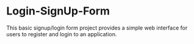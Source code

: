 # Login-SignUp-Form
This basic signup/login form project provides a simple web interface for users to register and login to an application.
